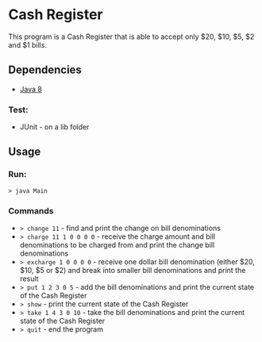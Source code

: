 # Cash Register

This program is a Cash Register that is able to accept only $20, $10, $5, $2 and $1 bills.

## Dependencies

* [Java 8](http://www.oracle.com/technetwork/java/javase/downloads/jdk8-downloads-2133151.html)

### Test:

* JUnit - on a lib folder

## Usage

### Run:

`> java Main`

### Commands

* `> change 11` - find and print the change on bill denominations
* `> charge 11 1 0 0 0 0` - receive the charge amount and bill denominations to be charged from and print the change bill denominations 
* `> excharge 1 0 0 0 0` - receive one dollar bill denomination (either $20, $10, $5 or $2) and break into smaller bill denominations and print the result 
* `> put 1 2 3 0 5` - add the bill denominations and print the current state of the Cash Register
* `> show` - print the current state of the Cash Register
* `> take 1 4 3 0 10` - take the bill denominations and print the current state of the Cash Register
* `> quit` - end the program
